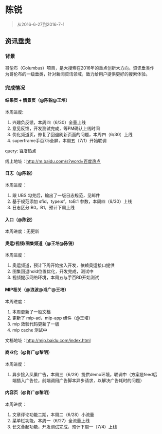 
# 陈锐

> 从2016-6-27到2016-7-1

## 资讯垂类

### 背景

哥伦布（Columbus）项目，是大搜索在2016年的重点创新大方向。资讯垂类作为哥伦布的一级垂类，针对新闻资讯领域，致力给用户提供更好的搜索体验。

### 完成情况

#### 结果页 + 情景页（@陈锐@王培）
本周进度:
1. 兴趣负反馈，本周四（6/30）全量上线
2. 意见反馈，开发测试完成，等PM确认上线时间
3. 优化频道页，修复了回退刷新页面的问题，本周四（6/30）上线
3. superframe手百7.5全屏，本周五（7/1）开始联调

query: 百度热点

线上地址：http://m.baidu.com/s?word=百度热点

#### 日志（@陈锐）
本周进度：
1. 跟 UBS 勾兑后，输出了一版日志规范，见邮件
2. 基于规范添加 sfid，type:sf，toB:1 参数，本周四（6/30）上线
3. 日志区分 B0，B1，预计下周上线

#### 入口（@陈锐）
本周进度：无更新

#### 奥运/视频/图集频道（@王培@陈锐）
本周进度：
1. 奥运频道，预计下周开始接入开发，依赖奥运接口提供
2. 图集回退hold位置优化，开发完成，测试中
3. 视频提示网络环境，本周五与手百RD开始测试

#### MIP相关（@浪波@肖广@王培）
本周进度：
1. 本周更新了一般文档
2. 更新了 mip-ad，mip-app 组件（@王培）
3. mip 效验代码更新了一版
4. mip cache 测试中

文档地址：http://mip.baidu.com/index.html

#### 商业化（@肖广@黎明）
本周进度：
1. 异步接入凤巢广告，本周三（6/29）提供demo环境，联调中（方案是feed后端插入广告位，前端调用广告脚本异步请求，以解决广告耗时的问题）

#### 内容页（@肖广@黎明）
本周进度：
1. 文章评论功能二期，本周二（6/28）小流量
2. 菜单栏功能，本周一（6/27）全流量上线
3. 长文叠起功能，开发测试完成，预计下周一（7/4）上线





